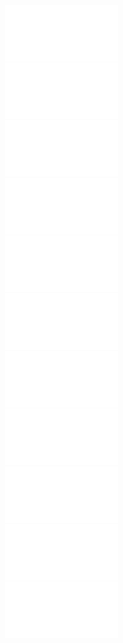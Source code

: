 ![](Notatki/Semestr%204/Podstawy%20techniki%20mikroprocesorowej%201/Labolatoria/Labolatorium%204/Klawiatura.pdf)
![](Notatki/Semestr%204/Podstawy%20techniki%20mikroprocesorowej%201/Labolatoria/Labolatorium%204/PTM-4-1.asm)
![](Notatki/Semestr%204/Podstawy%20techniki%20mikroprocesorowej%201/Labolatoria/Labolatorium%204/PTM-4-2.asm)
![](Notatki/Semestr%204/Podstawy%20techniki%20mikroprocesorowej%201/Labolatoria/Labolatorium%204/PTM-4-3.asm)
![](Notatki/Semestr%204/Podstawy%20techniki%20mikroprocesorowej%201/Labolatoria/Labolatorium%204/PTM-4-4.asm)
![](Notatki/Semestr%204/Podstawy%20techniki%20mikroprocesorowej%201/Labolatoria/Labolatorium%204/PTM-4-4-3_kol.asm)
![](Notatki/Semestr%204/Podstawy%20techniki%20mikroprocesorowej%201/Labolatoria/Labolatorium%204/PTM-4-5.asm)
![](Notatki/Semestr%204/Podstawy%20techniki%20mikroprocesorowej%201/Labolatoria/Labolatorium%204/PTM-4-5-3_kol.asm)
![](Notatki/Semestr%204/Podstawy%20techniki%20mikroprocesorowej%201/Labolatoria/Labolatorium%204/PTM-4-6.asm)
![](Notatki/Semestr%204/Podstawy%20techniki%20mikroprocesorowej%201/Labolatoria/Labolatorium%204/PTM-4-6-3_kol.asm)
![](Notatki/Semestr%204/Podstawy%20techniki%20mikroprocesorowej%201/Labolatoria/Labolatorium%204/XRAM-Key-Ascii.pdf)